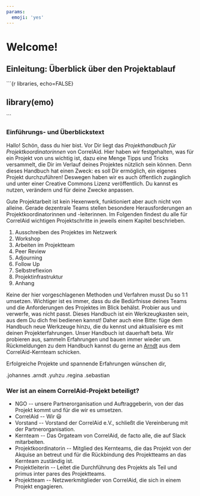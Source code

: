 ```yaml
---
params:
  emoji: 'yes'
---
```


# Welcome!

## Einleitung: Überblick über den Projektablauf <a id="intro"></a>

\`\`\`{r libraries, echo=FALSE}

## library\(emo\)

\`\`\`

### Einführungs- und Überblickstext

Hallo! Schön, dass du hier bist. Vor Dir liegt das _Projekthandbuch für Projektkoordinatorinnen_ von CorrelAid. Hier haben wir festgehalten, was für ein Projekt von uns wichtig ist, dazu eine Menge Tipps und Tricks versammelt, die Dir im Verlauf deines Projektes nützlich sein können. Denn dieses Handbuch hat einen Zweck: es soll Dir ermöglich, ein eigenes Projekt durchzuführen! Deswegen haben wir es auch öffentlich zugänglich und unter einer Creative Commons Lizenz veröffentlich. Du kannst es nutzen, verändern und für deine Zwecke anpassen.

Gute Projektarbeit ist kein Hexenwerk, funktioniert aber auch nicht von alleine. Gerade dezentrale Teams stellen besondere Herausforderungen an Projektkoordinatorinnen und -leiterinnen. Im Folgenden findest du alle für CorrelAid wichtigen Projektschritte in jeweils einem Kapitel beschrieben.

1. Ausschreiben des Projektes im Netzwerk
2. Workshop
3. Arbeiten im Projektteam
4. Peer Review
5. Adjourning
6. Follow Up
7. Selbstreflexion
8. Projektinfrastruktur
9. Anhang

Keine der hier vorgeschlagenen Methoden und Verfahren musst Du so 1:1 umsetzen. Wichtiger ist es immer, dass du die Bedürfnisse deines Teams und die Anforderungen des Projektes im Blick behälst. Probier aus und verwerfe, was nicht passt. Dieses Handbuch ist ein Werkzeugkasten sein, aus dem Du dich frei bedienen kannst! Daher auch eine Bitte: füge dem Handbuch neue Werkzeuge hinzu, die du kennst und aktualisiere es mit deinen Projekterfahrungen. Unser Handbuch ist dauerhaft beta. Wir probieren aus, sammeln Erfahrungen und bauen immer wieder um. Rückmeldungen zu dem Handbuch kannst du gerne an [Arndt](mailto:arndt.l@correlaidorg) aus dem CorrelAid-Kernteam schicken.

Erfolgreiche Projekte und spannende Erfahrungen wünschen dir,

.johannes .arndt .yuhzu .regina .sebastian

### Wer ist an einem CorrelAid-Projekt beteiligt?

* NGO -- unsere Partnerorganisation und Auftraggeberin, von der das Projekt kommt und für die wir es umsetzen. 
* CorrelAid -- Wir :smiley: 
* Vorstand -- Vorstand der CorrelAid e.V., schließt die Vereinberung mit der Partnerorganisation.
* Kernteam -- Das Orgateam von CorrelAid, de facto alle, die auf Slack mitarbeiten.
* Projektkoordinatorin -- Mitglied des Kernteams, die das Projekt von der Akquise an betreut und für die Rückbindung des Projektteams an das Kernteam zuständig ist.
* Projektleiterin -- Leitet die Durchführung des Projekts als Teil und primus inter pares des Projektteams. 
* Projektteam -- Netzwerkmitglieder von CorrelAid, die sich in einem Projekt engagieren.

